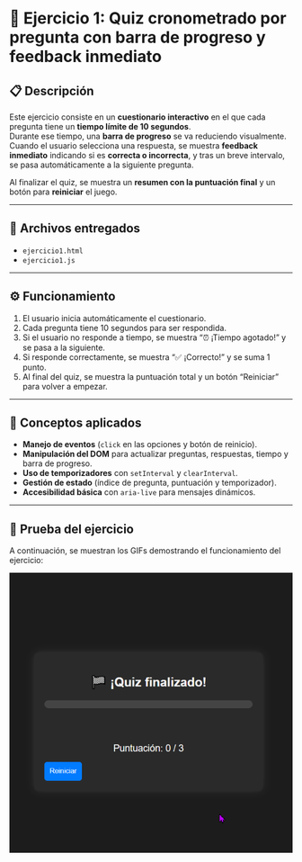 # 🧠 Ejercicio 1: Quiz cronometrado por pregunta con barra de progreso y feedback inmediato

## 📋 Descripción
Este ejercicio consiste en un **cuestionario interactivo** en el que cada pregunta tiene un **tiempo límite de 10 segundos**.  
Durante ese tiempo, una **barra de progreso** se va reduciendo visualmente.  
Cuando el usuario selecciona una respuesta, se muestra **feedback inmediato** indicando si es **correcta o incorrecta**, y tras un breve intervalo, se pasa automáticamente a la siguiente pregunta.  

Al finalizar el quiz, se muestra un **resumen con la puntuación final** y un botón para **reiniciar** el juego.

---

## 🧩 Archivos entregados
- `ejercicio1.html`  
- `ejercicio1.js`

---

## ⚙️ Funcionamiento
1. El usuario inicia automáticamente el cuestionario.  
2. Cada pregunta tiene 10 segundos para ser respondida.  
3. Si el usuario no responde a tiempo, se muestra “⏰ ¡Tiempo agotado!” y se pasa a la siguiente.  
4. Si responde correctamente, se muestra “✅ ¡Correcto!” y se suma 1 punto.  
5. Al final del quiz, se muestra la puntuación total y un botón “Reiniciar” para volver a empezar.  

---

## 🧠 Conceptos aplicados
- **Manejo de eventos** (`click` en las opciones y botón de reinicio).  
- **Manipulación del DOM** para actualizar preguntas, respuestas, tiempo y barra de progreso.  
- **Uso de temporizadores** con `setInterval` y `clearInterval`.  
- **Gestión de estado** (índice de pregunta, puntuación y temporizador).  
- **Accesibilidad básica** con `aria-live` para mensajes dinámicos.

---

## 🧪 Prueba del ejercicio
A continuación, se muestran los GIFs demostrando el funcionamiento del ejercicio:

![Demostración del Quiz cronometrado](ej1/foto1.gif)
